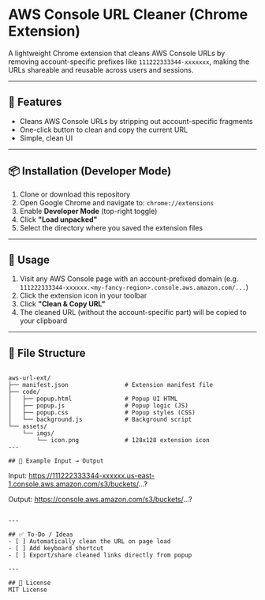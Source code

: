 # AWS Console URL Cleaner (Chrome Extension)

A lightweight Chrome extension that cleans AWS Console URLs by removing account-specific prefixes like `111222333344-xxxxxxx`, making the URLs shareable and reusable across users and sessions.

---

## 🔧 Features
- Cleans AWS Console URLs by stripping out account-specific fragments
- One-click button to clean and copy the current URL
- Simple, clean UI

---

## 📦 Installation (Developer Mode)

1. Clone or download this repository
2. Open Google Chrome and navigate to: `chrome://extensions`
3. Enable **Developer Mode** (top-right toggle)
4. Click **"Load unpacked"**
5. Select the directory where you saved the extension files

---

## 🧪 Usage

1. Visit any AWS Console page with an account-prefixed domain (e.g. `111222333344-xxxxxx.<my-fancy-region>.console.aws.amazon.com/...`)
2. Click the extension icon in your toolbar
3. Click **"Clean & Copy URL"**
4. The cleaned URL (without the account-specific part) will be copied to your clipboard

---

## 📁 File Structure
```

aws-url-ext/
├── manifest.json                # Extension manifest file
├── code/
│   ├── popup.html               # Popup UI HTML
│   ├── popup.js                 # Popup logic (JS)
│   ├── popup.css                # Popup styles (CSS)
│   └── background.js            # Background script
└── assets/
    └── imgs/
        └── icon.png             # 128x128 extension icon
---

## 🧩 Example Input → Output
```
Input:
https://111222333344-xxxxxx.us-east-1.console.aws.amazon.com/s3/buckets/...?

Output:
https://console.aws.amazon.com/s3/buckets/...?
```

---

## ✅ To-Do / Ideas
- [ ] Automatically clean the URL on page load
- [ ] Add keyboard shortcut
- [ ] Export/share cleaned links directly from popup

---

## 📜 License
MIT License
